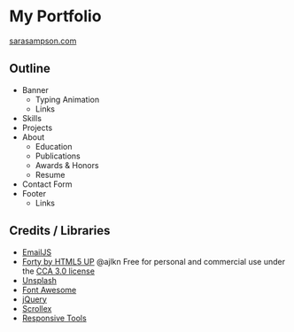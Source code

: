 # My Portfolio

[sarasampson.com](https://www.sarasampson.com/)

## Outline

* Banner
  * Typing Animation
  * Links
* Skills
* Projects
* About
  * Education
  * Publications
  * Awards & Honors
  * Resume
* Contact Form
* Footer
  * Links

## Credits / Libraries

* [EmailJS](https://www.emailjs.com/)
* [Forty by HTML5 UP](html5up.net) @ajlkn
  Free for personal and commercial use under the [CCA 3.0 license](html5up.net/license)
* [Unsplash](unsplash.com)
* [Font Awesome](fontawesome.io)
* [jQuery](jquery.com)
* [Scrollex](github.com/ajlkn/jquery.scrollex)
* [Responsive Tools](github.com/ajlkn/responsive-tools)
